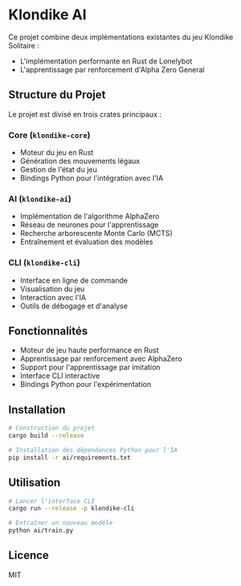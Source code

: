 # Klondike AI

Ce projet combine deux implémentations existantes du jeu Klondike Solitaire :
- L'implémentation performante en Rust de Lonelybot
- L'apprentissage par renforcement d'Alpha Zero General

## Structure du Projet

Le projet est divisé en trois crates principaux :

### Core (`klondike-core`)
- Moteur du jeu en Rust
- Génération des mouvements légaux
- Gestion de l'état du jeu
- Bindings Python pour l'intégration avec l'IA

### AI (`klondike-ai`)
- Implémentation de l'algorithme AlphaZero
- Réseau de neurones pour l'apprentissage
- Recherche arborescente Monte Carlo (MCTS)
- Entraînement et évaluation des modèles

### CLI (`klondike-cli`)
- Interface en ligne de commande
- Visualisation du jeu
- Interaction avec l'IA
- Outils de débogage et d'analyse

## Fonctionnalités

- Moteur de jeu haute performance en Rust
- Apprentissage par renforcement avec AlphaZero
- Support pour l'apprentissage par imitation
- Interface CLI interactive
- Bindings Python pour l'expérimentation

## Installation

```bash
# Construction du projet
cargo build --release

# Installation des dépendances Python pour l'IA
pip install -r ai/requirements.txt
```

## Utilisation

```bash
# Lancer l'interface CLI
cargo run --release -p klondike-cli

# Entraîner un nouveau modèle
python ai/train.py
```

## Licence

MIT